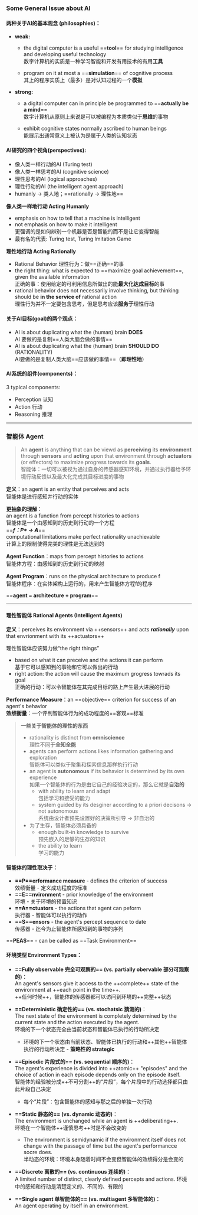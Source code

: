 ### Some General Issue about AI
#### 两种关于AI的基本观念 (philosophies)：
* **weak:**
    * the digital computer is a useful ==**tool**== for studying intelligence and developing useful technology   
    数字计算机的实质是一种学习智能和开发有用技术的有用**工具**

    * program on it at most a ==**simulation**== of cognitive process   
    其上的程序实质上（最多）是对认知过程的一个**模拟**
* **strong:**
    * a digital computer can in principle be programmed to ==**actually be a mind**==   
    数字计算机从原则上来说是可以被编程为本质类似于**思维**的事物
    
    * exhibit cognitive states normally ascribed to human beings   
    能展示出通常意义上被认为是属于人类的认知状态

#### AI研究的四个视角(perspectives): 
* 像人类一样行动的AI (Turing test)
* 像人类一样思考的AI (cognitive science)
* 理性思考的AI (logical approaches)
* 理性行动的AI (the intelligent agent approach)
* humanly -> 类人地；==rationally -> 理性地==   

**像人类一样地行动 Acting Humanly**
* emphasis on how to tell that a machine is intelligent
* not emphasis on how to make it intelligent   
更强调的是如何辨别一个机器是否是智能的而不是让它变得智能
* 最有名的代表: Turing test, Turing Imitation Game

**理性地行动 Acting Rationally**
* Rational Behavior 理性行为：做==正确==的事
* the right thing: what is expected to ==maximize goal achievement==, given the available information   
正确的事：使用给定的可利用信息所做出的能**最大化达成目标**的事
* rational behavior does not necessarily involve thinking, but thinking should be **in the service of** rational action   
理性行为并不一定要包含思考，但是思考应该**服务于**理性行动

#### 关于AI目标(goal)的两个观点：
* AI is about duplicating what the (human) brain **DOES**   
AI 要做的是复制==人类大脑会做的事情==
* AI is about duplicating what the (human) brain **SHOULD DO** (RATIONALITY)   
AI要做的是复制人类大脑==应该做的事情==（**即理性地**）

#### AI系统的组件(components)：
3 typical components:
* Perception 认知
* Action 行动
* Reasoning 推理
---
### 智能体 Agent
> An **agent** is anything that can be viewd as **perceiving** its **environment**  through **sensors** and **acting** upon that environment through **actuators** (or effectors) to maximize progress towards its **goals**.   
> 智能体：一切可以被视为通过自身的传感器感知环境，并通过执行器给予环境行动反馈以及最大化完成其目标进度的事物

**定义**：an agent is an entity that perceives and acts   
智能体是进行感知并行动的实体   

**更抽象的理解**：  
an agent is a function from percept histories to actions      
智能体是一个由感知到的历史到行动的一个方程   
==***f：P\* -> A***==   
computational limitations make perfect rationality unachievable   
计算上的限制使得完美的理性是无法达到的

**Agent Function**：maps from percept histories to actions   
智能体方程：由感知到的历史到行动的映射

**Agent Program**：runs on the physical architecture to produce f   
智能体程序：在实体架构上运行的，用来产生智能体方程f的程序 

==**agent = architecture + program**==

---
#### 理性智能体 Rational Agents (Intelligent Agents)
**定义**：perceives its environment via ++sensors++ and acts ***rationally*** upon that envrionment with its ++actuators++   

理性智能体应该努力做“the right things”   
* based on what it can preceive and the actions it can perform   
基于它可以感知到的事物和它可以做出的行动
* right action: the action will cause the maximum grogress towrads its goal   
正确的行动：可以令智能体在其完成目标的路上产生最大进展的行动   

**Performance Measure**：an ==objective== criterion for success of an agent's behavior  
**效绩衡量**：一个评判智能体行为的成功程度的==客观==标准   

> **一些关于智能体的理性的东西**
> * rationality is distinct from **omniscience**  
> 理性不同于**全知全能**
> * agents can perform actions likes information gathering and exploration   
> 智能体可以类似于聚集和探索信息那样执行行动
> * an agent is **autonomous** if its behavior is determined by its own experience   
> 如果一个智能体的行为是由它自己的经验决定的，那么它就是**自治的**
>     * with ability to learn and adapt   
>     包括学习和接受的能力
>     * system guided by its desginer according to a priori decisons -> not autonomous   
>     系统由设计者预先设置好的决策所引导 -> 非自治的
> * 为了生存，智能体必须具备的
>     * enough built-in knowledge to survive   
>     预先嵌入的足够的生存的知识
>     * the ability to learn   
>     学习的能力

#### 智能体的理性取决于：
* **==P==erformance measure** - defines the criterion of success   
效绩衡量 - 定义成功程度的标准
* **==E==nvironment** - prior knowledge of the environment   
环境 - 关于环境的预置知识
* **==A==ctuators** - the actions that agent can peform   
执行器 - 智能体可以执行的动作
* **==S==ensors** - the agent's percept sequence to date   
传感器 - 迄今为止智能体所感知到的事物的序列   

==**PEAS**== - can be called as ==Task Environment==

#### 环境类型 Environment Types：
* **==Fully observable 完全可观察的== (vs. partially obervable 部分可观察的)**：   
An agent's sensors give it access to the ++complete++ state of the environment at ++each point in the time++.   
++任何时候++，智能体的传感器都可以访问到环境的++完整++状态

* **==Deterministic 确定性的== (vs. stochatsic 猜测的)**：  
The next state of the environment is completely determined by the current state and the action executed by the agent.   
环境的下一个状态完全由当前状态和智能体已执行的行动所决定
    * 环境的下一个状态由当前状态、智能体已执行的行动和++其他++智能体执行的行动所决定 - **策略性的 strategic**

* **==Episodic 片段式的== (vs. sequential 顺序的)**：   
The agent's experience is divided into ++atomic++ "episodes" and the choice of action in each episode depends only on the episode itself.   
智能体的经验被分成++不可分割++的“片段”，每个片段中的行动选择都只由此片段自己决定
    * 每个“片段”：包含智能体的感知与那之后的单独一次行动

* **==Static 静态的== (vs. dynamic 动态的)**：   
The environment is unchanged while an agent is ++deliberating++.   
环境在一个智能体++谨慎思考++时是不会改变的
    * The environment is semidynamic if the environment itself does not change with the passage of time but the agent's performancce socre does.   
    半动态的环境：环境本身随着时间不会变但智能体的效绩得分是会变的

* **==Discrete 离散的== (vs. continuous 连续的)**：   
A limited number of distinct, clearly defined percepts and actions.
环境中的感知和行动是清楚定义的、不同的、有限的

* **==Single agent 单智能体的== (vs. multiagent 多智能体的)**：  
An agent operating by itself in an environment.

